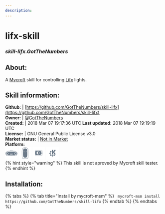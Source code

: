 ```yaml
---  
description:   
---  
```

# lifx-skill  
### _skill-lifx.GotTheNumbers_  
## About:  
A <a href='https://mycroft.ai/'>Mycroft</a> skill for controlling <a href='https://www.lifx.com/'>Lifx</a> lights.

## Skill information:  
**Github:** | [https://github.com/GotTheNumbers/skill-lifx](https://github.com/GotTheNumbers/skill-lifx)  
**Owner:** | [@GotTheNumbers](https://github.com/GotTheNumbers)  
**Created:** | 2018 Mar 07 19:17:36 UTC  **Last updated:** 2018 Mar 07 19:19:19 UTC  
**License:** | GNU General Public License v3.0  
**Market status:** | [Not in Market](https://market.mycroft.ai/skill/)  
**Platform:**  
 ![](../.gitbook/assets/mark-1-icon.png)  ![](../.gitbook/assets/mark-2-icon.png)  ![](../.gitbook/assets/picroft-icon.png)  ![](../.gitbook/assets/kde.png)   
{% hint style="warning" %}
This skill is not aproved by Mycroft skill tester.
{% endhint %}
    
## Installation:  
{% tabs %}
{% tab title="Install by mycroft-msm" %}
``` mycroft-msm install https://github.com/GotTheNumbers/skill-lifx```
{% endtab %}
  {% endtabs %}
  